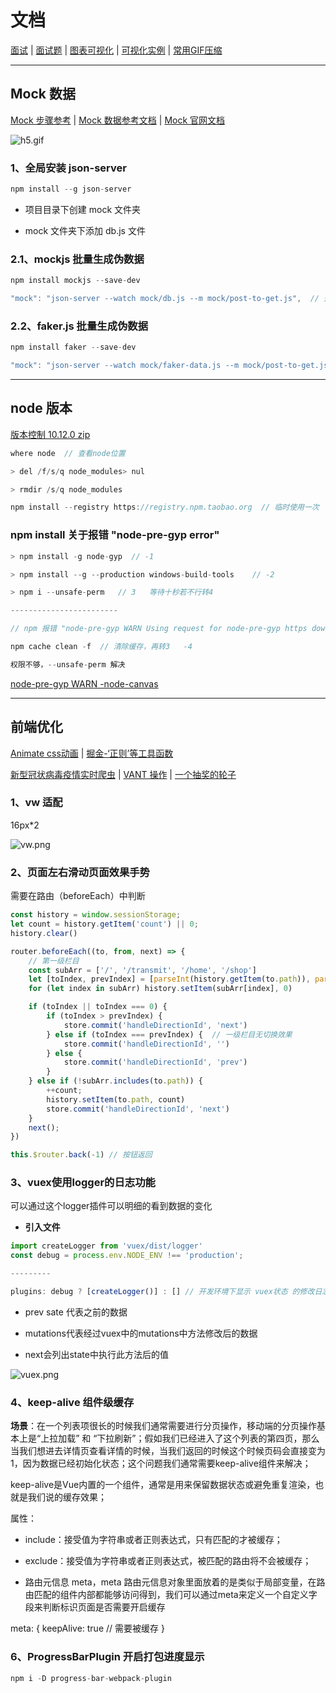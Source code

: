 # 文档

[面试](https://juejin.im/post/5ec9f2dff265da76e25c99cb) | [面试题](https://juejin.im/post/5ecf1da15188254316147991#heading-28) | [图表可视化](https://www.jianshu.com/p/8cac22daca98) | [可视化实例](https://echarts.apache.org/examples/zh/index.html) | [常用GIF压缩](https://www.jianshu.com/p/37554cff3fe9)

---

## Mock 数据

[Mock 步骤参考](https://www.jianshu.com/p/ccd53488a61b) | [Mock 数据参考文档](http://mockjs.com/examples.html) | [Mock 官网文档](https://github.com/nuysoft/Mock/wiki)

![h5.gif](https://cdn.u1.huluxia.com/g4/M01/4F/26/rBAAdl7SbIOAZCCcAAcn4lsR0wY574.gif)

### 1、全局安装 json-server

```js
npm install --g json-server
```

- 项目目录下创建 mock 文件夹

- mock 文件夹下添加 db.js 文件

### 2.1、mockjs 批量生成伪数据

```js
npm install mockjs --save-dev

"mock": "json-server --watch mock/db.js --m mock/post-to-get.js",  // 开启 npm run mock
```

### 2.2、faker.js 批量生成伪数据

```js
npm install faker --save-dev

"mock": "json-server --watch mock/faker-data.js --m mock/post-to-get.js",
```

---

## node 版本

[版本控制 10.12.0 zip](https://nodejs.org/zh-cn/download/releases/)

```js
where node  // 查看node位置

> del /f/s/q node_modules> nul

> rmdir /s/q node_modules

npm install --registry https://registry.npm.taobao.org  // 临时使用一次

```

### npm install 关于报错 "node-pre-gyp error"

```js
> npm install -g node-gyp  // -1

> npm install --g --production windows-build-tools    // -2

> npm i --unsafe-perm   // 3   等待十秒若不行转4

------------------------

// npm 报错 "node-pre-gyp WARN Using request for node-pre-gyp https download"

npm cache clean -f  // 清除缓存，再转3   -4

权限不够，--unsafe-perm 解决
```

[node-pre-gyp WARN -node-canvas](https://blog.csdn.net/weixin_39496363/article/details/104849444)

---

## 前端优化

[Animate css动画](http://www.jq22.com/yanshi819) | [掘金-‘正则’等工具函数](https://juejin.im/post/5e6cf42bf265da57397e3694)

[新型冠状病毒疫情实时爬虫](https://github.com/BlankerL/DXY-COVID-19-Crawler) | [VANT 操作](https://github.com/Line999/vue-h5-template/blob/master/src/App.vue) | [一个抽奖的轮子](https://wheel.assetss.cn/docs/#/?id=vue-big-wheel)

### 1、vw 适配

16px*2

![vw.png](https://images2017.cnblogs.com/blog/1210235/201709/1210235-20170918164258259-1200967116.png)

### 2、页面左右滑动页面效果手势

需要在路由（beforeEach）中判断

```js
const history = window.sessionStorage;
let count = history.getItem('count') || 0;
history.clear()

router.beforeEach((to, from, next) => {
    // 第一级栏目
    const subArr = ['/', '/transmit', '/home', '/shop']
    let [toIndex, prevIndex] = [parseInt(history.getItem(to.path)), parseInt(history.getItem(from.path))]
    for (let index in subArr) history.setItem(subArr[index], 0)

    if (toIndex || toIndex === 0) {
        if (toIndex > prevIndex) {
            store.commit('handleDirectionId', 'next')
        } else if (toIndex === prevIndex) {  // 一级栏目无切换效果
            store.commit('handleDirectionId', '')
        } else {
            store.commit('handleDirectionId', 'prev')
        }
    } else if (!subArr.includes(to.path)) {
        ++count;
        history.setItem(to.path, count)
        store.commit('handleDirectionId', 'next')
    }
    next();
})

this.$router.back(-1) // 按钮返回

```

### 3、vuex使用logger的日志功能

可以通过这个logger插件可以明细的看到数据的变化

- **引入文件**

```js
import createLogger from 'vuex/dist/logger'
const debug = process.env.NODE_ENV !== 'production';

---------

plugins: debug ? [createLogger()] : [] // 开发环境下显示 vuex状态 的修改日志
```

- prev sate 代表之前的数据

- mutations代表经过vuex中的mutations中方法修改后的数据

- next会列出state中执行此方法后的值

![vuex.png](https://img-blog.csdnimg.cn/20191231154406254.png?x-oss-process=image/watermark,type_ZmFuZ3poZW5naGVpdGk,shadow_10,text_aHR0cHM6Ly9ibG9nLmNzZG4ubmV0L3FxXzQzMzYzODg0,size_16,color_FFFFFF,t_70)

### 4、keep-alive 组件级缓存

**场景**：在一个列表项很长的时候我们通常需要进行分页操作，移动端的分页操作基本上是“上拉加载” 和 “下拉刷新”；假如我们已经进入了这个列表的第四页，那么当我们想进去详情页查看详情的时候，当我们返回的时候这个时候页码会直接变为1，因为数据已经初始化状态；这个问题我们通常需要keep-alive组件来解决；

keep-alive是Vue内置的一个组件，通常是用来保留数据状态或避免重复渲染，也就是我们说的缓存效果；

属性：

- include：接受值为字符串或者正则表达式，只有匹配的才被缓存；

- exclude：接受值为字符串或者正则表达式，被匹配的路由将不会被缓存；

- 路由元信息 meta，meta 路由元信息对象里面放着的是类似于局部变量，在路由匹配的组件内部都能够访问得到，我们可以通过meta来定义一个自定义字段来判断标识页面是否需要开启缓存

meta: { keepAlive: true // 需要被缓存 }

### 6、ProgressBarPlugin 开启打包进度显示

```js
npm i -D progress-bar-webpack-plugin
```
